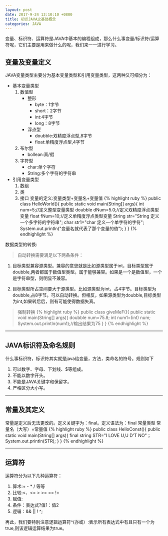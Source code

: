 ```yaml
---
layout: post
date: 2017-9-24 13:10:10 +0800
title: 初识JAVA之基础概念
categories: JAVA
---
```

变量、标识符、运算符是JAVA中基本的编程组成，那么什么事变量/标识符/运算符呢，它们主要是用来做什么的呢，我们来一一进行学习。
## 变量及变量定义
JAVA变量类型主要分为基本变量类型和引用变量类型，这两种又可细分为：
* 基本变量类型
	1. 数值型
		* 整形
			* byte：1字节
			* short：2字节
			* int:4字节
			* long：8字节
		* 浮点型
			* doubble:双精度浮点型,8字节
			* float:单精度浮点型,4字节
	2. 布尔型
		* bollean:真/假
	3. 字符型 
		* char:单个字符
		* String:多个字符的字符串
* 引用变量类型
	1. 数组
	2. 类
	3. 接口
变量的定义:变量类型+变量名+变量值
{% highlight ruby %}
	public class HelloWorld(){
		public static void main(String[] args){
			int num=5;//定义整型变量类型
			doubble dNum=5.0;//定义双精度浮点类型变量
			float fNum=10;//定义单精度浮点类型变量
			String str="String 定义一个多字符的字符串";
			char str1="char 定义一个单字符的字符";
			System.out.println("变量名就代表了那个变量的值");
		}
	}
{% endhighlight %}


数据类型的转换:

> 自动转换需要满足以下两条条件：

1. 目标类型兼容源类型。兼容的意思就是比如源类型属于int，目标类型属于doubble,两者都属于数值型类型。属于能够兼容。如果是一个是数值型，一个是字符串型，则明显不兼容。

2. 目标类型所占空间要大于源类型。比如源类型为int，占4字节。目标类型为doubble,占8字节。可以自动转换。但相反，如果源类型为doubble,目标类型为int,如果转后后，则有可能使得数据失真。
> 强制转换
{% highlight ruby %}
public class giveMeF(){
	public static void main(String[] args){
		doubble num=75.8;
		int 	num1=(int) num;
		System.out.println(num1);//输出结果为75
	}
}
{% endhighlight %}

***
## JAVA标识符及命名规则

什么事标识符，标识符其实就是java给变量，方法，类命名的符号。规则如下
1. 可以数字、字母、下划线、$等组成。
2. 不能以数字开头。
3. 不能是JAVA关键字和保留字。
4. 严格区分大小写。


***
## 常量及其定义

常量是定义后无法更改的。定义关键字为：final。定义语法为：final 常量类型 常量名（大写）=常量值
{% highlight ruby %}
public class HelloConst(){
	public static void main(String[] args){
		final string STR="I LOVE U,U D'T NO"；
		System.out.println(STR);
	}
}
{% endhighlight %}



***
## 运算符

运算符分为以下几种运算符：
1. 算术:+ - * / 等等
2. 比较:<、<= > >= == !=
3. 赋值:
4. 条件：表达式?值1：值2
5. 逻辑：&& || ! ^;

再此，我们要特别注意逻辑运算符^(亦或）:表示所有表达式中有且只有一个为true,则该逻辑运算结果为true。





